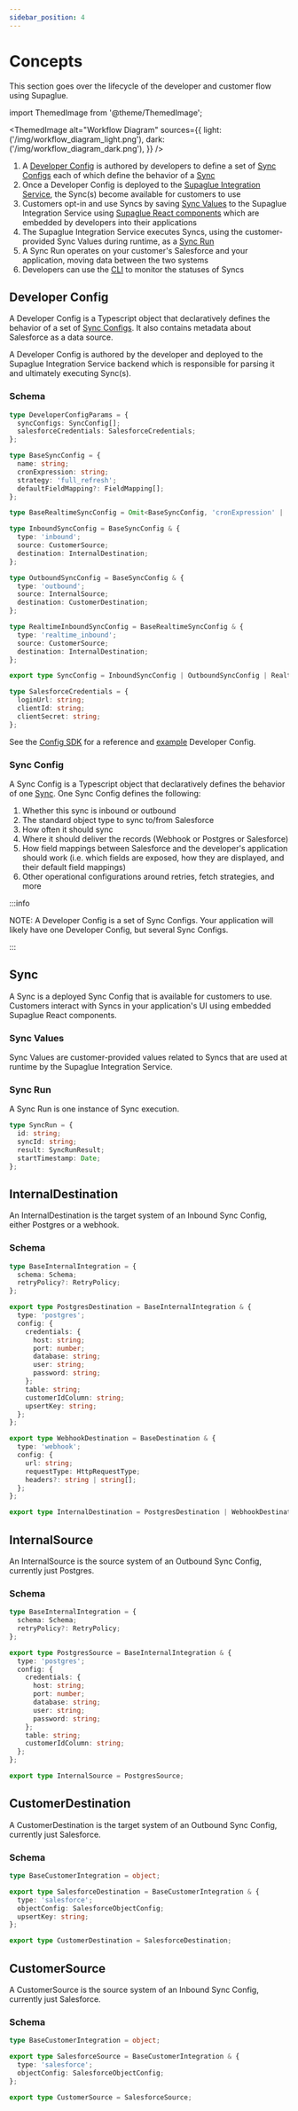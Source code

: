 ```yaml
---
sidebar_position: 4
---
```


# Concepts

This section goes over the lifecycle of the developer and customer flow using Supaglue.

import ThemedImage from '@theme/ThemedImage';

<ThemedImage
alt="Workflow Diagram"
sources={{
    light: ('/img/workflow_diagram_light.png'),
    dark: ('/img/workflow_diagram_dark.png'),
  }}
/>

1. A [Developer Config](#developer-config) is authored by developers to define a set of [Sync Configs](#sync-config) each of which define the behavior of a [Sync](#sync)
2. Once a Developer Config is deployed to the [Supaglue Integration Service](./architecture), the Sync(s) become available for customers to use
3. Customers opt-in and use Syncs by saving [Sync Values](#sync-values) to the Supaglue Integration Service using [Supaglue React components](./react-components) which are embedded by developers into their applications
4. The Supaglue Integration Service executes Syncs, using the customer-provided Sync Values during runtime, as a [Sync Run](#sync-run)
5. A Sync Run operates on your customer's Salesforce and your application, moving data between the two systems
6. Developers can use the [CLI](./cli) to monitor the statuses of Syncs

## Developer Config

A Developer Config is a Typescript object that declaratively defines the behavior of a set of [Sync Configs](#sync-config). It also contains metadata about Salesforce as a data source.

A Developer Config is authored by the developer and deployed to the Supaglue Integration Service backend which is responsible for parsing it and ultimately executing Sync(s).

### Schema

```typescript
type DeveloperConfigParams = {
  syncConfigs: SyncConfig[];
  salesforceCredentials: SalesforceCredentials;
};

type BaseSyncConfig = {
  name: string;
  cronExpression: string;
  strategy: 'full_refresh';
  defaultFieldMapping?: FieldMapping[];
};

type BaseRealtimeSyncConfig = Omit<BaseSyncConfig, 'cronExpression' | 'strategy'>;

type InboundSyncConfig = BaseSyncConfig & {
  type: 'inbound';
  source: CustomerSource;
  destination: InternalDestination;
};

type OutboundSyncConfig = BaseSyncConfig & {
  type: 'outbound';
  source: InternalSource;
  destination: CustomerDestination;
};

type RealtimeInboundSyncConfig = BaseRealtimeSyncConfig & {
  type: 'realtime_inbound';
  source: CustomerSource;
  destination: InternalDestination;
};

export type SyncConfig = InboundSyncConfig | OutboundSyncConfig | RealtimeInboundSyncConfig;

type SalesforceCredentials = {
  loginUrl: string;
  clientId: string;
  clientSecret: string;
};
```

See the [Config SDK](./config_sdk) for a reference and [example](./config_sdk#examples) Developer Config.

### Sync Config

A Sync Config is a Typescript object that declaratively defines the behavior of one [Sync](#sync). One Sync Config defines the following:

1. Whether this sync is inbound or outbound
1. The standard object type to sync to/from Salesforce
1. How often it should sync
1. Where it should deliver the records (Webhook or Postgres or Salesforce)
1. How field mappings between Salesforce and the developer's application should work (i.e. which fields are exposed, how they are displayed, and their default field mappings)
1. Other operational configurations around retries, fetch strategies, and more

:::info

NOTE: A Developer Config is a set of Sync Configs. Your application will likely have one Developer Config, but several Sync Configs.

:::

## Sync

A Sync is a deployed Sync Config that is available for customers to use. Customers interact with Syncs in your application's UI using embedded Supaglue React components.

### Sync Values

Sync Values are customer-provided values related to Syncs that are used at runtime by the Supaglue Integration Service.

### Sync Run

A Sync Run is one instance of Sync execution.

```typescript
type SyncRun = {
  id: string;
  syncId: string;
  result: SyncRunResult;
  startTimestamp: Date;
};
```

## InternalDestination

An InternalDestination is the target system of an Inbound Sync Config, either Postgres or a webhook.

### Schema

```typescript
type BaseInternalIntegration = {
  schema: Schema;
  retryPolicy?: RetryPolicy;
};

export type PostgresDestination = BaseInternalIntegration & {
  type: 'postgres';
  config: {
    credentials: {
      host: string;
      port: number;
      database: string;
      user: string;
      password: string;
    };
    table: string;
    customerIdColumn: string;
    upsertKey: string;
  };
};

export type WebhookDestination = BaseDestination & {
  type: 'webhook';
  config: {
    url: string;
    requestType: HttpRequestType;
    headers?: string | string[];
  };
};

export type InternalDestination = PostgresDestination | WebhookDestination;
```

## InternalSource

An InternalSource is the source system of an Outbound Sync Config, currently just Postgres.

### Schema

```typescript
type BaseInternalIntegration = {
  schema: Schema;
  retryPolicy?: RetryPolicy;
};

export type PostgresSource = BaseInternalIntegration & {
  type: 'postgres';
  config: {
    credentials: {
      host: string;
      port: number;
      database: string;
      user: string;
      password: string;
    };
    table: string;
    customerIdColumn: string;
  };
};

export type InternalSource = PostgresSource;
```

## CustomerDestination

A CustomerDestination is the target system of an Outbound Sync Config, currently just Salesforce.

### Schema

```typescript
type BaseCustomerIntegration = object;

export type SalesforceDestination = BaseCustomerIntegration & {
  type: 'salesforce';
  objectConfig: SalesforceObjectConfig;
  upsertKey: string;
};

export type CustomerDestination = SalesforceDestination;
```

## CustomerSource

A CustomerSource is the source system of an Inbound Sync Config, currently just Salesforce.

### Schema

```typescript
type BaseCustomerIntegration = object;

export type SalesforceSource = BaseCustomerIntegration & {
  type: 'salesforce';
  objectConfig: SalesforceObjectConfig;
};

export type CustomerSource = SalesforceSource;
```
